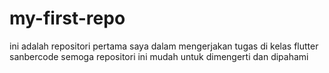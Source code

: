 # my-first-repo

ini adalah repositori pertama saya dalam mengerjakan tugas di kelas flutter sanbercode
semoga repositori ini mudah untuk dimengerti dan dipahami
